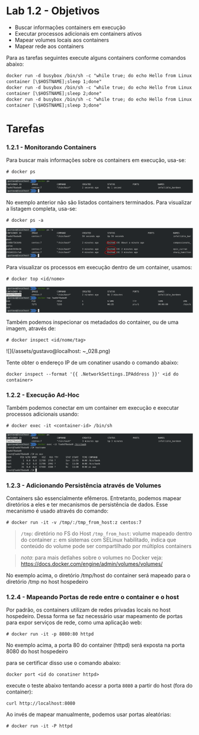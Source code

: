 # Lab 1.2 - Objetivos

* Buscar informações containers em execução
* Executar processos adicionais em containers ativos
* Mapear volumes locais aos containers
* Mapear rede aos containers

Para as tarefas seguintes execute alguns containers conforme comandos abaixo:

```
docker run -d busybox /bin/sh -c "while true; do echo Hello from Linux container [\$HOSTNAME];sleep 1;done"
docker run -d busybox /bin/sh -c "while true; do echo Hello from Linux container [\$HOSTNAME];sleep 2;done"
docker run -d busybox /bin/sh -c "while true; do echo Hello from Linux container [\$HOSTNAME];sleep 3;done"
```

# Tarefas

### 1.2.1 - Monitorando Containers

Para buscar mais informações sobre os containers em execução, usa-se:

```
# docker ps
```

![](/assets/Selection_025.png)

No exemplo anterior não são listados containers terminados. Para visualizar a listagem completa, usa-se:

```
# docker ps -a
```

![](/assets/Selection_026.png)

Para visualizar os processos em execução dentro de um container, usamos:

```
# docker top <id/nome>
```

![](/assets/Selection_027.png)

Também podemos inspecionar os metadados do container, ou de uma imagem, através de:

```
# docker inspect <id/nome/tag>
```

![](/assets/gustavo@localhost: ~_028.png)

Tente obter o endereço IP de um conatiner usando o comando abaixo:

```
docker inspect --format '{{ .NetworkSettings.IPAddress }}' <id do container>
```

### 1.2.2 - Execução Ad-Hoc

Também podemos conectar em um container em execução e executar processos adicionais usando:

```
# docker exec -it <container-id> /bin/sh
```

![](/assets/Selection_029.png)

### 1.2.3 - Adicionando Persistência através de Volumes

Containers são essencialmente efêmeros. Entretanto, podemos mapear diretórios a eles e ter mecanismos de persistência de dados. Esse mecanismo é usado através do comando:

```
# docker run -it -v /tmp/:/tmp_from_host:z centos:7
```
> `/tmp`: diretório no FS do Host
> `/tmp_from_host`: volume mapeado dentro do container
> `z`: em sistemas com SELinux habilitado, indica que conteúdo do volume pode ser compartilhado por múltiplos containers

> _nota_: para mais detlahes sobre o volumes no Docker veja: https://docs.docker.com/engine/admin/volumes/volumes/

No exemplo acima, o diretório /tmp/host do container será mapeado para o diretório /tmp no host hospedeiro

### 1.2.4 - Mapeando Portas de rede entre o container e o host

Por padrão, os containers utilizam de redes privadas locais no host hospedeiro. Dessa forma se faz necessário usar mapeamento de portas para expor serviços de rede, como uma aplicação web:

```
# docker run -it -p 8080:80 httpd
```

No exemplo acima, a porta 80 do container (httpd) será exposta na porta 8080 do host hospedeiro

para se certificar disso use o comando abaixo:

```
docker port <id do conatiner httpd>
```

execute o teste abaixo tentando acessr a porta `8080` a partir do host (fora do container):

```
curl http://localhost:8080
```

Ao invés de mapear manualmente, podemos usar portas aleatórias:

```
# docker run -it -P httpd
```



